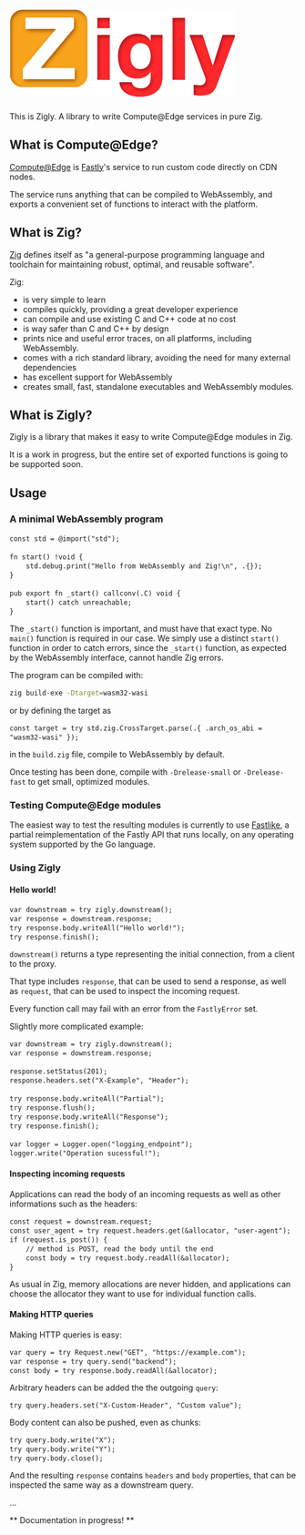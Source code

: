 ![Zigly](logo.png)
========

This is Zigly. A library to write Compute@Edge services in pure Zig.

## What is Compute@Edge?

[Compute@Edge](https://www.fastly.com/products/edge-compute/serverless/) is [Fastly](https://fastly.com)'s service to run custom code directly on CDN nodes.

The service runs anything that can be compiled to WebAssembly, and exports a convenient set of functions to interact with the platform.

## What is Zig?

[Zig](https://ziglang.org) defines itself as "a general-purpose programming language and toolchain for maintaining robust, optimal, and reusable software".


Zig:

- is very simple to learn
- compiles quickly, providing a great developer experience
- can compile and use existing C and C++ code at no cost
- is way safer than C and C++ by design
- prints nice and useful error traces, on all platforms, including WebAssembly.
- comes with a rich standard library, avoiding the need for many external dependencies
- has excellent support for WebAssembly
- creates small, fast, standalone executables and WebAssembly modules.

## What is Zigly?

Zigly is a library that makes it easy to write Compute@Edge modules in Zig.

It is a work in progress, but the entire set of exported functions is going to be supported soon.

## Usage

### A minimal WebAssembly program

```zig
const std = @import("std");

fn start() !void {
    std.debug.print("Hello from WebAssembly and Zig!\n", .{});
}

pub export fn _start() callconv(.C) void {
    start() catch unreachable;
}
```

The `_start()` function is important, and must have that exact type. No `main()` function is required in our case.
We simply use a distinct `start()` function in order to catch errors, since the `_start()` function, as expected by the WebAssembly interface, cannot handle Zig errors.

The program can be compiled with:

```sh
zig build-exe -Dtarget=wasm32-wasi
```

or by defining the target as

```zig
const target = try std.zig.CrossTarget.parse(.{ .arch_os_abi = "wasm32-wasi" });
```

in the `build.zig` file, compile to WebAssembly by default.

Once testing has been done, compile with `-Drelease-small` or `-Drelease-fast` to get small, optimized modules.

### Testing Compute@Edge modules

The easiest way to test the resulting modules is currently to use [Fastlike](https://github.com/avidal/fastlike), a partial reimplementation of the Fastly API that runs locally, on any operating system supported by the Go language.

### Using Zigly

#### Hello world!

```zig
var downstream = try zigly.downstream();
var response = downstream.response;
try response.body.writeAll("Hello world!");
try response.finish();
```        

`downstream()` returns a type representing the initial connection, from a client to the proxy.

That type includes `response`, that can be used to send a response, as well as `request`, that can be used to inspect the incoming request.

Every function call may fail with an error from the `FastlyError` set.

Slightly more complicated example:

```zig
var downstream = try zigly.downstream();
var response = downstream.response;

response.setStatus(201);
response.headers.set("X-Example", "Header");

try response.body.writeAll("Partial");
try response.flush();
try response.body.writeAll("Response");
try response.finish();

var logger = Logger.open("logging_endpoint");
logger.write("Operation sucessful!");
```

#### Inspecting incoming requests

Applications can read the body of an incoming requests as well as other informations such as the headers:

```zig
const request = downstream.request;
const user_agent = try request.headers.get(&allocator, "user-agent");
if (request.is_post()) {
    // method is POST, read the body until the end
    const body = try request.body.readAll(&allocator);   
}
```

As usual in Zig, memory allocations are never hidden, and applications can choose the allocator they want to use for individual function calls.

#### Making HTTP queries

Making HTTP queries is easy:

```zig
var query = try Request.new("GET", "https://example.com");
var response = try query.send("backend");
const body = try response.body.readAll(&allocator);
```

Arbitrary headers can be added the the outgoing `query`:

```zig
try query.headers.set("X-Custom-Header", "Custom value");
```

Body content can also be pushed, even as chunks:

```zig
try query.body.write("X");
try query.body.write("Y");
try query.body.close();
```

And the resulting `response` contains `headers` and `body` properties, that can be inspected the same way as a downstream query.

...

** Documentation in progress! **